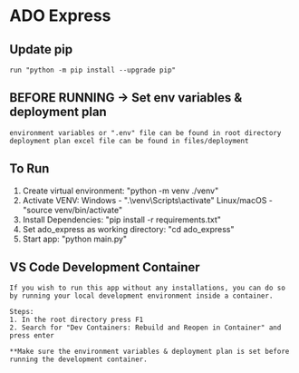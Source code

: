 # ADO Express

## Update pip
    run "python -m pip install --upgrade pip"

## BEFORE RUNNING -> Set env variables & deployment plan 
    environment variables or ".env" file can be found in root directory
    deployment plan excel file can be found in files/deployment

## To Run
1. Create virtual environment: 
        "python -m venv ./venv"
2. Activate VENV:
        Windows - ".\venv\Scripts\activate"
        Linux/macOS - "source venv/bin/activate"
3. Install Dependencies:
        "pip install -r requirements.txt"
4. Set ado_express as working directory:
        "cd ado_express"
5. Start app:
        "python main.py"

## VS Code Development Container
    If you wish to run this app without any installations, you can do so by running your local development environment inside a container. 
    
    Steps:
    1. In the root directory press F1
    2. Search for "Dev Containers: Rebuild and Reopen in Container" and press enter

    **Make sure the environment variables & deployment plan is set before running the development container.